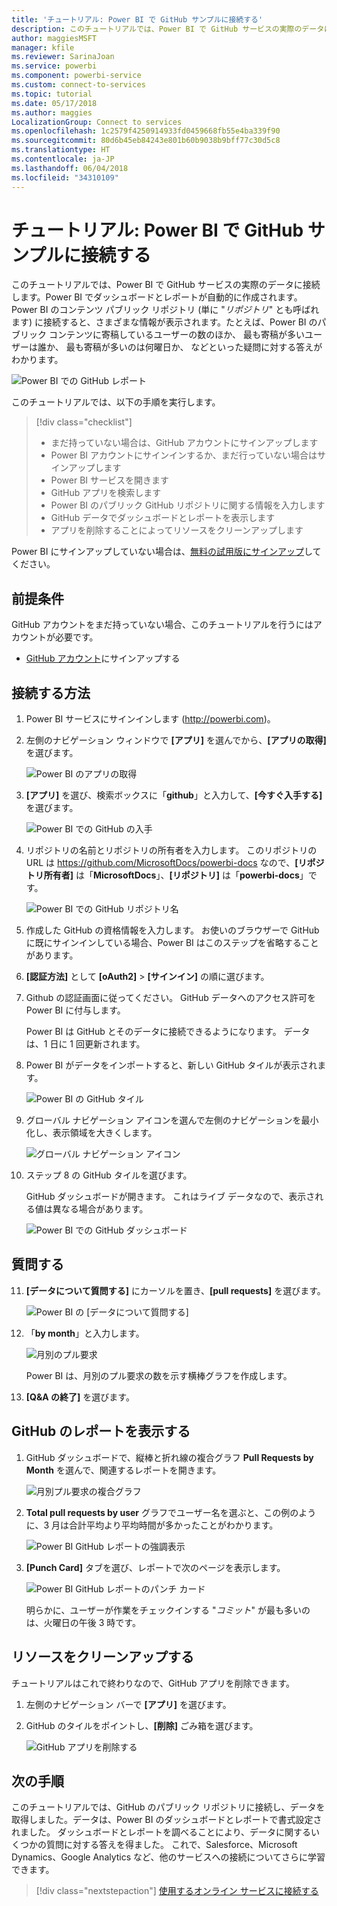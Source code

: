 ```yaml
---
title: 'チュートリアル: Power BI で GitHub サンプルに接続する'
description: このチュートリアルでは、Power BI で GitHub サービスの実際のデータに接続します。Power BI でダッシュボードとレポートが自動的に作成されます。
author: maggiesMSFT
manager: kfile
ms.reviewer: SarinaJoan
ms.service: powerbi
ms.component: powerbi-service
ms.custom: connect-to-services
ms.topic: tutorial
ms.date: 05/17/2018
ms.author: maggies
LocalizationGroup: Connect to services
ms.openlocfilehash: 1c2579f4250914933fd0459668fb55e4ba339f90
ms.sourcegitcommit: 80d6b45eb84243e801b60b9038b9bff77c30d5c8
ms.translationtype: HT
ms.contentlocale: ja-JP
ms.lasthandoff: 06/04/2018
ms.locfileid: "34310109"
---
```

# <a name="tutorial-connect-to-a-github-sample-with-power-bi"></a>チュートリアル: Power BI で GitHub サンプルに接続する
このチュートリアルでは、Power BI で GitHub サービスの実際のデータに接続します。Power BI でダッシュボードとレポートが自動的に作成されます。 Power BI のコンテンツ パブリック リポジトリ (単に "*リポジトリ*" とも呼ばれます) に接続すると、さまざまな情報が表示されます。たとえば、Power BI のパブリック コンテンツに寄稿しているユーザーの数のほか、 最も寄稿が多いユーザーは誰か、 最も寄稿が多いのは何曜日か、 などといった疑問に対する答えがわかります。 

![Power BI での GitHub レポート](media/service-tutorial-connect-to-github/power-bi-github-app-tutorial-punch-card.png)

このチュートリアルでは、以下の手順を実行します。

> [!div class="checklist"]
> * まだ持っていない場合は、GitHub アカウントにサインアップします 
> * Power BI アカウントにサインインするか、まだ行っていない場合はサインアップします
> * Power BI サービスを開きます
> * GitHub アプリを検索します
> * Power BI のパブリック GitHub リポジトリに関する情報を入力します
> * GitHub データでダッシュボードとレポートを表示します
> * アプリを削除することによってリソースをクリーンアップします

Power BI にサインアップしていない場合は、[無料の試用版にサインアップ](https://app.powerbi.com/signupredirect?pbi_source=web)してください。

## <a name="prerequisites"></a>前提条件

GitHub アカウントをまだ持っていない場合、このチュートリアルを行うにはアカウントが必要です。 

- [GitHub アカウント](https://docs.microsoft.com/contribute/get-started-setup-github)にサインアップする


## <a name="how-to-connect"></a>接続する方法
1. Power BI サービスにサインインします (http://powerbi.com)。 
2. 左側のナビゲーション ウィンドウで **[アプリ]** を選んでから、**[アプリの取得]** を選びます。
   
   ![Power BI のアプリの取得](media/service-tutorial-connect-to-github/power-bi-github-app-tutorial.png) 

3. **[アプリ]** を選び、検索ボックスに「**github**」と入力して、**[今すぐ入手する]** を選びます。
   
   ![Power BI での GitHub の入手](media/service-tutorial-connect-to-github/power-bi-github-app-tutorial-get-it-now.png) 

4. リポジトリの名前とリポジトリの所有者を入力します。 このリポジトリの URL は https://github.com/MicrosoftDocs/powerbi-docs なので、**[リポジトリ所有者]** は「**MicrosoftDocs**」、**[リポジトリ]** は「**powerbi-docs**」です。 
   
    ![Power BI での GitHub リポジトリ名](media/service-tutorial-connect-to-github/power-bi-github-app-tutorial-repo-name.png)

5. 作成した GitHub の資格情報を入力します。 お使いのブラウザーで GitHub に既にサインインしている場合、Power BI はこのステップを省略することがあります。 

6. **[認証方法]** として **[oAuth2]** \> **[サインイン]** の順に選びます。

7. Github の認証画面に従ってください。 GitHub データへのアクセス許可を Power BI に付与します。
   
   Power BI は GitHub とそのデータに接続できるようになります。  データは、1 日に 1 回更新されます。

8. Power BI がデータをインポートすると、新しい GitHub タイルが表示されます。 
 
   ![Power BI の GitHub タイル](media/service-tutorial-connect-to-github/power-bi-github-app-tutorial-tile.png) 

8. グローバル ナビゲーション アイコンを選んで左側のナビゲーションを最小化し、表示領域を大きくします。

    ![グローバル ナビゲーション アイコン](media/service-tutorial-connect-to-github/power-bi-global-navigation-icon.png)

10. ステップ 8 の GitHub タイルを選びます。 
    
    GitHub ダッシュボードが開きます。 これはライブ データなので、表示される値は異なる場合があります。

    ![Power BI での GitHub ダッシュボード](media/service-tutorial-connect-to-github/power-bi-github-app-tutorial-dashboard.png)

    

## <a name="ask-a-question"></a>質問する

11. **[データについて質問する]** にカーソルを置き、**[pull requests]** を選びます。 

    ![Power BI の [データについて質問する]](media/service-tutorial-connect-to-github/power-bi-github-app-tutorial-ask-question.png)

12. 「**by month**」と入力します。
 
    ![月別のプル要求](media/service-tutorial-connect-to-github/power-bi-github-app-tutorial-ask-question-by-month.png)

     Power BI は、月別のプル要求の数を示す横棒グラフを作成します。

13. **[Q&A の終了]** を選びます。

## <a name="view-the-github-report"></a>GitHub のレポートを表示する 

1. GitHub ダッシュボードで、縦棒と折れ線の複合グラフ **Pull Requests by Month** を選んで、関連するレポートを開きます。

    ![月別プル要求の複合グラフ](media/service-tutorial-connect-to-github/power-bi-github-app-tutorial-pull-requests-combo-chart.png)

2. **Total pull requests by user** グラフでユーザー名を選ぶと、この例のように、3 月は合計平均より平均時間が多かったことがわかります。

    ![Power BI GitHub レポートの強調表示](media/service-tutorial-connect-to-github/power-bi-github-app-tutorial-report-highlight.png)

3. **[Punch Card]** タブを選び、レポートで次のページを表示します。 
 
    ![Power BI GitHub レポートのパンチ カード](media/service-tutorial-connect-to-github/power-bi-github-app-tutorial-tues-3pm.png)

    明らかに、ユーザーが作業をチェックインする "*コミット*" が最も多いのは、火曜日の午後 3 時です。

## <a name="clean-up-resources"></a>リソースをクリーンアップする

チュートリアルはこれで終わりなので、GitHub アプリを削除できます。 

1. 左側のナビゲーション バーで **[アプリ]** を選びます。
2. GitHub のタイルをポイントし、**[削除]** ごみ箱を選びます。

    ![GitHub アプリを削除する](media/service-tutorial-connect-to-github/power-bi-github-app-tutorial-delete.png)

## <a name="next-steps"></a>次の手順

このチュートリアルでは、GitHub のパブリック リポジトリに接続し、データを取得しました。データは、Power BI のダッシュボードとレポートで書式設定されました。 ダッシュボードとレポートを調べることにより、データに関するいくつかの質問に対する答えを得ました。 これで、Salesforce、Microsoft Dynamics、Google Analytics など、他のサービスへの接続についてさらに学習できます。 
 
> [!div class="nextstepaction"]
> [使用するオンライン サービスに接続する](./service-connect-to-services.md)


